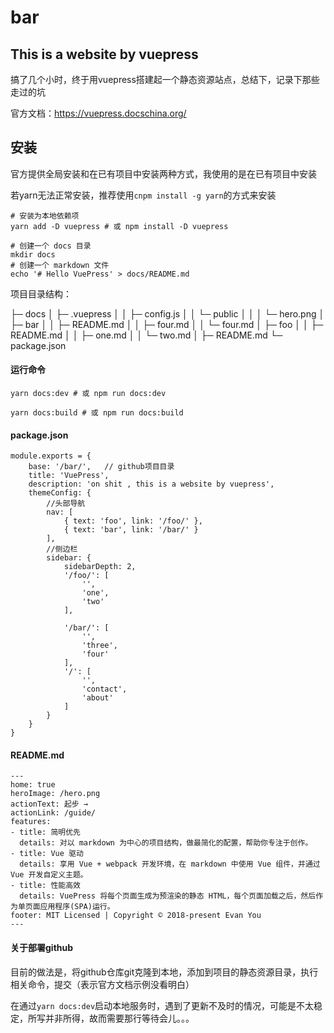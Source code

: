 # bar

## This is a website by vuepress

搞了几个小时，终于用vuepress搭建起一个静态资源站点，总结下，记录下那些走过的坑

官方文档：https://vuepress.docschina.org/

## 安装

官方提供全局安装和在已有项目中安装两种方式，我使用的是在已有项目中安装

若yarn无法正常安装，推荐使用`cnpm install -g yarn`的方式来安装

```
# 安装为本地依赖项
yarn add -D vuepress # 或 npm install -D vuepress

# 创建一个 docs 目录
mkdir docs
# 创建一个 markdown 文件
echo '# Hello VuePress' > docs/README.md
```

项目目录结构：

├─ docs
│  ├─ .vuepress
│  │  ├─ config.js
│  │  └─ public
│  │  │  └─ hero.png
│  ├─ bar
│  │  ├─ README.md
│  │  ├─ four.md
│  │  └─ four.md
│  ├─ foo
│  │  ├─ README.md
│  │  ├─ one.md
│  │  └─ two.md
│  ├─ README.md
└─ package.json


#### 运行命令

`yarn docs:dev # 或 npm run docs:dev`

`yarn docs:build # 或 npm run docs:build`

#### package.json

```
module.exports = {
    base: '/bar/',   // github项目目录
    title: 'VuePress',  
    description: 'on shit , this is a website by vuepress',
    themeConfig: {
        //头部导航
        nav: [
            { text: 'foo', link: '/foo/' },
            { text: 'bar', link: '/bar/' }
        ],
        //侧边栏
        sidebar: {
            sidebarDepth: 2,
            '/foo/': [
                '',
                'one',
                'two'
            ],

            '/bar/': [
                '',
                'three',
                'four'
            ],
            '/': [
                '',
                'contact',
                'about'
            ]
        }
    }
}
```

#### README.md

```
---
home: true
heroImage: /hero.png
actionText: 起步 →
actionLink: /guide/
features:
- title: 简明优先
  details: 对以 markdown 为中心的项目结构，做最简化的配置，帮助你专注于创作。
- title: Vue 驱动
  details: 享用 Vue + webpack 开发环境，在 markdown 中使用 Vue 组件，并通过 Vue 开发自定义主题。
- title: 性能高效
  details: VuePress 将每个页面生成为预渲染的静态 HTML，每个页面加载之后，然后作为单页面应用程序(SPA)运行。
footer: MIT Licensed | Copyright © 2018-present Evan You
---
```

#### 关于部署github

目前的做法是，将github仓库git克隆到本地，添加到项目的静态资源目录，执行相关命令，提交（表示官方文档示例没看明白）

在通过`yarn docs:dev`启动本地服务时，遇到了更新不及时的情况，可能是不太稳定，所写并非所得，故而需要那行等待会儿。。。 